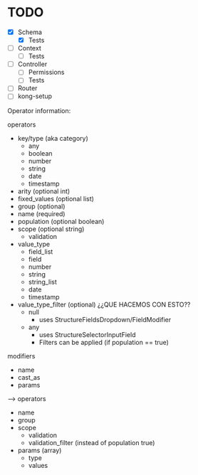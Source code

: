 # TODO

- [x] Schema
  - [x] Tests
- [ ] Context
  - [ ] Tests
- [ ] Controller
  - [ ] Permissions
  - [ ] Tests
- [ ] Router
- [ ] kong-setup

Operator information:

operators
- key/type (aka category)
  - any
  - boolean
  - number
  - string
  - date
  - timestamp
- arity (optional int)
- fixed_values (optional list)
- group (optional)
- name (required)
- population (optional boolean)
- scope (optional string)
  - validation
- value_type
  - field_list
  - field
  - number
  - string
  - string_list
  - date
  - timestamp
- value_type_filter (optional) ¿¿QUE HACEMOS CON ESTO??
  - null
    - uses StructureFieldsDropdown/FieldModifier
  - any
    - uses StructureSelectorInputField
    - Filters can be applied (if population == true)

modifiers
- name
- cast_as
- params

-->
operators
- name
- group
- scope
  - validation
  - validation_filter (instead of population true)
- params (array)
  - type
  - values
